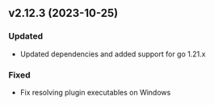 ## v2.12.3 (2023-10-25)
### Updated
* Updated dependencies and added support for go 1.21.x
### Fixed
* Fix resolving plugin executables on Windows